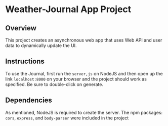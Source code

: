 # Weather-Journal App Project

## Overview
This project creates an asynchronous web app that uses Web API and user data to dynamically update the UI. 

## Instructions
To use the Journal, first run the `server,js` on NodeJS and then open up the link `localhost:8000` on your browser and the project should work as specified. Be sure to double-click on generate.

## Dependencies
As mentioned, NodeJS is required to create the server. The npm packages: `cors`, `express`, and `body-parser` were included in the project

